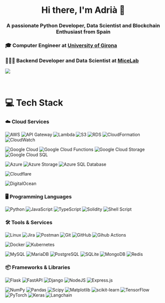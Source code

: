 <h1 align="center">Hi there, I'm Adrià 👋</h1>
<h3 align="center">A passionate Python Developer, Data Scientist and Blockchain Enthusiast from Spain</h3>

### 🎓 Computer Engineer at [University of Girona](https://www.udg.edu/en/)
### 🧑🏻‍💻 Backend Developer and Data Scientist at [MiceLab](https://micelab.udg.edu/)
[![](https://visitcount.itsvg.in/api?id=adriiamontoto&icon=1&color=2)](https://visitcount.itsvg.in)
<br><br><br>



# 💻 Tech Stack
### ☁️ Cloud Services
![AWS](https://img.shields.io/badge/AWS-%23FF9900.svg?style=flat&logo=amazon-aws&logoColor=white)
![API Gateway](https://img.shields.io/badge/-API%20Gateway-FF9900?style=flat&logo=amazon-aws&logoColor=white)
![Lambda](https://img.shields.io/badge/-Lambda-FF9900?style=flat&logo=amazon-aws&logoColor=white)
![S3](https://img.shields.io/badge/-S3-FF9900?style=flat&logo=amazon-aws&logoColor=white)
![RDS](https://img.shields.io/badge/-RDS-FF9900?style=flat&logo=amazon-aws&logoColor=white)
![CloudFormation](https://img.shields.io/badge/-CloudFormation-FF9900?style=flat&logo=amazon-aws&logoColor=white)
![CloudWatch](https://img.shields.io/badge/-CloudWatch-FF9900?style=flat&logo=amazon-aws&logoColor=white)

![Google Cloud](https://img.shields.io/badge/Google_Cloud-%234285F4.svg?style=flat&logo=google-cloud&logoColor=white)
![Google Cloud Functions](https://img.shields.io/badge/Google_Cloud_Functions-%234285F4.svg?style=flat&logo=google-cloud&logoColor=white)
![Google Cloud Storage](https://img.shields.io/badge/Google_Cloud_Storage-%234285F4.svg?style=flat&logo=google-cloud-storage&logoColor=white)
![Google Cloud SQL](https://img.shields.io/badge/Google_Cloud_SQL-%234285F4.svg?style=flat&logo=google-cloud-storage&logoColor=white)

![Azure](https://img.shields.io/badge/Azure-%230072C6.svg?style=flat&logo=microsoftazure&logoColor=white)
![Azure Storage](https://img.shields.io/badge/Azure_Storage-%230072C6.svg?style=flat&logo=azure-storage&logoColor=white)
![Azure SQL Database](https://img.shields.io/badge/Azure_SQL_Database-%230072C6.svg?style=flat&logo=azure-sql-database&logoColor=white)

![Cloudflare](https://img.shields.io/badge/Cloudflare-F38020?style=flat&logo=Cloudflare&logoColor=white)

![DigitalOcean](https://img.shields.io/badge/DigitalOcean-%230167ff.svg?style=flat&logo=digitalOcean&logoColor=white)


### 🖥️ Programming Languages
![Python](https://img.shields.io/badge/Python-3670A0?style=flat&logo=python&logoColor=ffdd54)
![JavaScript](https://img.shields.io/badge/JavaScript-%23323330.svg?style=flat&logo=javascript&logoColor=%23F7DF1E)
![TypeScript](https://img.shields.io/badge/TypeScript-%23007ACC.svg?style=flat&logo=typescript&logoColor=white)
![Solidity](https://img.shields.io/badge/Solidity-%23363636.svg?style=flat&logo=solidity&logoColor=white)
![Shell Script](https://img.shields.io/badge/Shell_Script-%23121011.svg?style=flat&logo=gnu-bash&logoColor=white)


### 🛠️ Tools & Services
![Linux](https://img.shields.io/badge/Linux-FCC624?style=flat&logo=linux&logoColor=black)
![Jira](https://img.shields.io/badge/Jira-%230A0FFF.svg?style=flat&logo=jira&logoColor=white)
![Postman](https://img.shields.io/badge/Postman-FF6C37?style=flat&logo=postman&logoColor=white)
![Git](https://img.shields.io/badge/Git-%23F05033.svg?style=flat&logo=git&logoColor=white)
![GitHub](https://img.shields.io/badge/Github-%23121011.svg?style=flat&logo=github&logoColor=white)
![Gihub Actions](https://img.shields.io/badge/Github%20Actions-%23121011.svg?style=flat&logo=github-actions&logoColor=white)

![Docker](https://img.shields.io/badge/Docker-%230db7ed.svg?style=flat&logo=docker&logoColor=white)
![Kubernetes](https://img.shields.io/badge/Kubernetes-%23326ce5.svg?style=flat&logo=kubernetes&logoColor=white)

![MySQL](https://img.shields.io/badge/MySQL-%2300000f.svg?style=flat&logo=mysql&logoColor=white)
![MariaDB](https://img.shields.io/badge/MariaDB-003545?style=flat&logo=mariadb&logoColor=white)
![PostgreSQL](https://img.shields.io/badge/PostgreSQL-%23316192.svg?style=flat&logo=postgresql&logoColor=white)
![SQLite](https://img.shields.io/badge/SQLite-%2307405e.svg?style=flat&logo=sqlite&logoColor=white)
![MongoDB](https://img.shields.io/badge/MongoDB-%234ea94b.svg?style=flat&logo=mongodb&logoColor=white)
![Redis](https://img.shields.io/badge/Redis-%23DD0031.svg?style=flat&logo=redis&logoColor=white)


### 📦 Frameworks & Libraries
![Flask](https://img.shields.io/badge/Flask-%23000.svg?style=flat&logo=flask&logoColor=white)
![FastAPI](https://img.shields.io/badge/FastAPI-005571?style=flat&logo=fastapi)
![Django](https://img.shields.io/badge/Django-%23092E20.svg?style=flat&logo=django&logoColor=white)
![NodeJS](https://img.shields.io/badge/Node.js-6DA55F?style=flat&logo=node.js&logoColor=white)
![Express.js](https://img.shields.io/badge/Express.js-%23404d59.svg?style=flat&logo=express&logoColor=%2361DAFB)

![NumPy](https://img.shields.io/badge/Numpy-%23013243.svg?style=flat&logo=numpy&logoColor=white)
![Pandas](https://img.shields.io/badge/Pandas-%23150458.svg?style=flat&logo=pandas&logoColor=white)
![Scipy](https://img.shields.io/badge/SciPy-%230C55A5.svg?style=flat&logo=scipy&logoColor=%white)
![Matplotlib](https://img.shields.io/badge/Matplotlib-%23ffffff.svg?style=flat&logo=Matplotlib&logoColor=black)
![scikit-learn](https://img.shields.io/badge/Scikit--learn-%23F7931E.svg?style=flat&logo=scikit-learn&logoColor=white)
![TensorFlow](https://img.shields.io/badge/TensorFlow-%23FF6F00.svg?style=flat&logo=TensorFlow&logoColor=white)
![PyTorch](https://img.shields.io/badge/PyTorch-%23EE4C2C.svg?style=flat&logo=PyTorch&logoColor=white)
![Keras](https://img.shields.io/badge/Keras-%23D00000.svg?style=flat&logo=Keras&logoColor=white)
![Langchain](https://img.shields.io/badge/Langchain-%23FF9900.svg?style=flat&logo=langchain&logoColor=white)
<br><br><br>
